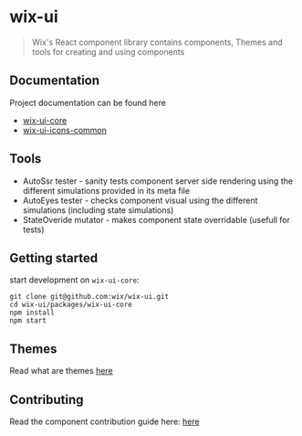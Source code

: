 # wix-ui
> Wix's React component library
contains components, Themes and tools for creating and using components

## Documentation
Project documentation can be found here
- [wix-ui-core](http://wix-wix-ui-core.surge.sh)
- [wix-ui-icons-common](http://wix-wix-ui-icons-common.surge.sh)


## Tools
* AutoSsr tester - sanity tests component server side rendering using the different simulations provided in its meta file
* AutoEyes tester - checks component visual using the different simulations (including state simulations)
* StateOveride mutator - makes component state overridable (usefull for tests)

## Getting started
start development on `wix-ui-core`:
```
git clone git@github.com:wix/wix-ui.git
cd wix-ui/packages/wix-ui-core
npm install
npm start
```

## Themes
Read what are themes [here](./docs/WHAT_ARE_THEMES.md)


## Contributing
Read the component contribution guide here: [here](./docs/contributing-components.md)



